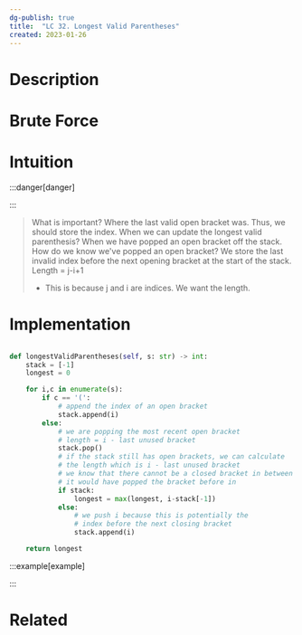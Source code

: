 ```yaml
---
dg-publish: true
title:  "LC 32. Longest Valid Parentheses"
created: 2023-01-26
---
```



# Description

# Brute Force
# Intuition

:::danger[danger] 


:::
>What is important? Where the last valid open bracket was.
>Thus, we should store the index.
>When we can update the longest valid parenthesis?
>When we have popped an open bracket off the stack.
>How do we know we've popped an open bracket?
>We store the last invalid index before the next opening bracket at the start of the stack.
>Length = j-i+1
>- This is because j and i are indices. We want the length. 

# Implementation
```python

def longestValidParentheses(self, s: str) -> int:
	stack = [-1]
	longest = 0

	for i,c in enumerate(s):
		if c == '(':
			# append the index of an open bracket
			stack.append(i)
		else:
			# we are popping the most recent open bracket
			# length = i - last unused bracket
			stack.pop()
			# if the stack still has open brackets, we can calculate 
			# the length which is i - last unused bracket
			# we know that there cannot be a closed bracket in between because
			# it would have popped the bracket before in
			if stack:
				longest = max(longest, i-stack[-1])
			else:
				# we push i because this is potentially the 
				# index before the next closing bracket
				stack.append(i)

	return longest
```

:::example[example] 


:::


# Related
